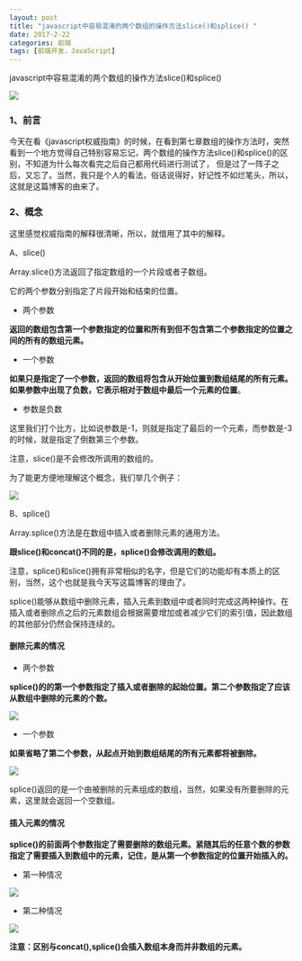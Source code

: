 ```yaml
---
layout: post
title: "javascript中容易混淆的两个数组的操作方法slice()和splice() "
date: 2017-2-22
categories: 前端
tags: [前端开发，JavaScript]
---
```


javascript中容易混淆的两个数组的操作方法slice()和splice()

![](http://oq2sjn05e.bkt.clouddn.com/2017-2-22-FEW-slice%28%29%20and%20splice%28%29.jpg)

<!-- more -->

### 1、前言

   今天在看《javascript权威指南》的时候，在看到第七章数组的操作方法时，突然看到一个地方觉得自己特别容易忘记，两个数组的操作方法slice()和splice()的区别，不知道为什么每次看完之后自己都用代码进行测试了， 但是过了一阵子之后，又忘了。当然，我只是个人的看法，俗话说得好，好记性不如烂笔头，所以，这就是这篇博客的由来了。

### 2、概念

这里感觉权威指南的解释很清晰，所以，就借用了其中的解释。

A、slice()

Array.slice()方法返回了指定数组的一个片段或者子数组。

它的两个参数分别指定了片段开始和结束的位置。

+ 两个参数


**返回的数组包含第一个参数指定的位置和所有到但不包含第二个参数指定的位置之间的所有的数组元素。**

+ 一个参数

**如果只是指定了一个参数，返回的数组将包含从开始位置到数组结尾的所有元素。如果参数中出现了负数，它表示相对于数组中最后一个元素的位置**。

+ 参数是负数

这里我们打个比方，比如说参数是-1，则就是指定了最后的一个元素，而参数是-3的时候，就是指定了倒数第三个参数。

注意，slice()是不会修改所调用的数组的。

为了能更方便地理解这个概念，我们举几个例子：

![](http://oq2sjn05e.bkt.clouddn.com/2017-2-22-FEW-slice%28%29%20and%20splice%28%29-1.png)

B、splice()

Array.splice()方法是在数组中插入或者删除元素的通用方法。

**跟slice()和concat()不同的是，splice()会修改调用的数组。**

注意，splice()和slice()拥有非常相似的名字，但是它们的功能却有本质上的区别，当然，这个也就是我今天写这篇博客的理由了。

splice()能够从数组中删除元素，插入元素到数组中或者同时完成这两种操作。在插入或者删除点之后的元素数组会根据需要增加或者减少它们的索引值，因此数组的其他部分仍然会保持连续的。

#### 删除元素的情况

+ 两个参数

**splice()的的第一个参数指定了插入或者删除的起始位置。第二个参数指定了应该从数组中删除的元素的个数。**

![](http://oq2sjn05e.bkt.clouddn.com/2017-2-22-FEW-slice%28%29%20and%20splice%28%29-2.png)

+ 一个参数

**如果省略了第二个参数，从起点开始到数组结尾的所有元素都将被删除。**

![](http://oq2sjn05e.bkt.clouddn.com/2017-2-22-FEW-slice%28%29%20and%20splice%28%29-3.png)

splice()返回的是一个由被删除的元素组成的数组，当然，如果没有所要删除的元素，这里就会返回一个空数组。

#### 插入元素的情况

**splice()的前面两个参数指定了需要删除的数组元素。紧随其后的任意个数的参数指定了需要插入到数组中的元素，记住，是从第一个参数指定的位置开始插入的。**

+ 第一种情况

![](http://oq2sjn05e.bkt.clouddn.com/2017-2-22-FEW-slice%28%29%20and%20splice%28%29-4.png)

+ 第二种情况

![](http://oq2sjn05e.bkt.clouddn.com/2017-2-22-FEW-slice%28%29%20and%20splice%28%29-5.png)

**注意：区别与concat(),splice()会插入数组本身而并非数组的元素。**

